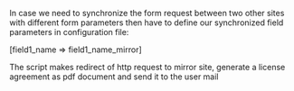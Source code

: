 

In case we need to synchronize the form request between two other sites with different form parameters then have to define our synchronized field parameters in configuration file:

[field1_name => field1_name_mirror]

The script makes redirect of http request to mirror site, generate a license agreement as pdf document and send it to the user mail
